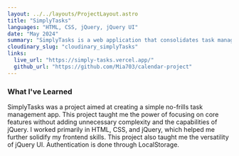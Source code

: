 ```yaml
---
layout: ../../layouts/ProjectLayout.astro
title: "SimplyTasks"
languages: "HTML, CSS, jQuery, jQuery UI"
date: "May 2024"
summary: "SimplyTasks is a web application that consolidates task management into a monthly calendar view with an integrated to-do list. Designed for users who value simplicity and functionality, the app offers a place to organise tasks without distractions. Developed entirely with HTML, CSS, and jQuery, this project served as the final assignment for the course ICT 4505: Web Design and Management I in Spring 2024."
cloudinary_slug: "cloudinary_simplyTasks"
links:
  live_url: "https://simply-tasks.vercel.app/"
  github_url: "https://github.com/Mia703/calendar-project"
---
```


### What I've Learned

SimplyTasks was a project aimed at creating a simple no-frills task management app. This project taught me the power of focusing on core features without adding unnecessary complexity and the capabilities of jQuery. I worked primarily in HTML, CSS, and jQuery, which helped me further solidify my frontend skills. This project also taught me the versatility of jQuery UI. Authentication is done through LocalStorage.
